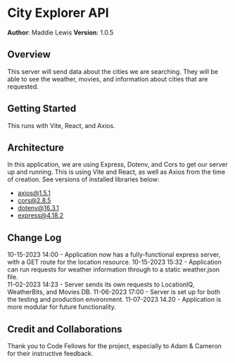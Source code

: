 

# City Explorer API

**Author**: Maddie Lewis
**Version**: 1.0.5 

## Overview
This server will send data about the cities we are searching. They will be able to see the weather, movies, and information about cities that are requested.

## Getting Started
This runs with Vite, React, and Axios.

## Architecture
<!-- Provide a detailed description of the application design. What technologies (languages, libraries, etc) you're using, and any other relevant design information. -->
In this application, we are using Express, Dotenv, and Cors to get our server up and running. This is using Vite and React, as well as Axios from the time of creation.
See versions of installed libraries below: 
- axios@1.5.1
- cors@2.8.5
- dotenv@16.3.1
- express@4.18.2

## Change Log

10-15-2023 14:00 - Application now has a fully-functional express server, with a GET route for the location resource.
10-15-2023 15:32 - Application can run requests for weather information through to a static weather.json file.  
11-02-2023 14:23 - Server sends its own requests to LocationIQ, WeatherBits, and Movies DB.
11-06-2023 17:00 - Server is set up for both the testing and production environment. 
11-07-2023 14.20 - Application is more modular for future functionality.

## Credit and Collaborations
Thank you to Code Fellows for the project, especially to Adam & Cameron for their instructive feedback. 
